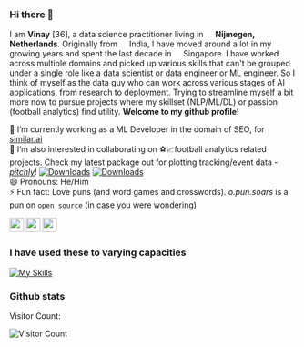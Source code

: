 ### Hi there 👋

<!--
**opunsoars/opunsoars** is a ✨ _special_ ✨ repository because its `README.md` (this file) appears on your GitHub profile.

Here are some ideas to get you started:

- 🔭 I’m currently working on ...
- 🌱 I’m currently learning ...
- 👯 I’m looking to collaborate on ...
- 🤔 I’m looking for help with ...
- 💬 Ask me about ...
- 📫 How to reach me: ...
- 😄 Pronouns: ...
- ⚡ Fun fact: ... 3909444
-->
I am **Vinay** [36], a data science practitioner living in  <img src="https://cdn-icons-png.flaticon.com/512/206/206615.png" width="13"/> **Nijmegen, Netherlands**. Originally from <img src="https://cdn-icons-png.flaticon.com/512/206/206606.png" width="13"/> India, I have moved around a lot in my growing years and spent the last decade in <img src="https://cdn-icons-png.flaticon.com/512/555/555538.png" width="13"/> Singapore. I have worked across multiple domains and picked up various skills that can't be grouped under a single role like a data scientist or data engineer or ML engineer. So I think of myself as the data guy who can work across various stages of AI applications, from research to deployment. Trying to streamline myself a bit more now to pursue projects where my skillset (NLP/ML/DL) or passion (football analytics) find utility. **Welcome to my github profile**!  

🔭 I’m currently working as a ML Developer in the domain of SEO, for [similar.ai](https://similar.ai/)  
👯 I’m also interested in collaborating on ⚽📈football analytics related projects. Check my latest package out for plotting tracking/event data - [_pitchly_](https://github.com/opunsoars/pitchly)! [![Downloads](https://static.pepy.tech/personalized-badge/pitchly?period=total&units=international_system&left_color=black&right_color=orange&left_text=Total%20Downloads)](https://pepy.tech/project/pitchly) [![Downloads](https://img.shields.io/badge/dynamic/json.svg?label=LastMonth&url=https%3A%2F%2Fpypistats.org%2Fapi%2Fpackages%2Fpitchly%2Frecent&query=data.last_month&colorB=brightgreen)](https://pypistats.org/packages/pitchly)  
😄 Pronouns: He/Him  
⚡ Fun fact: Love puns (and word games and crosswords). _o.pun.soars_ is a pun on `open source` (in case you were wondering)  

<a href="https://www.twitter.com/opunsoars"><img src="https://img.shields.io/badge/twitter-%231DA1F2.svg?&style=for-the-badge&logo=twitter&logoColor=white" height=25></a> <a href="https://www.linkedin.com/in/opunsoars"><img src="https://img.shields.io/badge/linkedin-%230077B5.svg?&style=for-the-badge&logo=linkedin&logoColor=white" height=25></a> <a href="mailto:vinay.warrier@gmail.com"><img src="https://img.shields.io/badge/email-%239D8189.svg?&style=for-the-badge&logo=mail&logoColor=white" height=25></a>

### I have used these to varying capacities
[![My Skills](https://skillicons.dev/icons?i=ansible,aws,django,docker,gcp,git,github,gitlab,js,linux,mysql,postman,py,r,regex,tensorflow,vscode)](https://skillicons.dev)

### Github stats

<!-- ![Vinay's GitHub stats](https://github-readme-stats.vercel.app/api?username=opunsoars&count_private=true&show_icons=true&theme=tokyonight) -->

<!-- [![trophy](https://github-profile-trophy.vercel.app/?username=opunsoars&theme=onedark)](https://github.com/ryo-ma/github-profile-trophy) -->


<!-- [![GitHub Streak](https://streak-stats.demolab.com/?user=opunsoars&theme=dark)](https://git.io/streak-stats) -->

Visitor Count:

![Visitor Count](https://profile-counter.glitch.me/opunsoars/count.svg)

<br />
